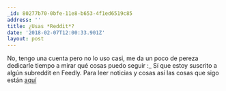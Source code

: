 ```yaml
---
_id: 80277b70-0bfe-11e8-b653-4f1ed6519c85
address: ''
title: ¿Usas *Reddit*?
date: '2018-02-07T12:00:33.901Z'
layout: post
---
```

 
No, tengo una cuenta pero no lo uso casi, me da un poco de pereza dedicarle tiempo a mirar qué cosas puedo seguir :_ Sí que estoy suscrito a algún subreddit en Feedly. Para leer noticias y cosas así las cosas que sigo están [aquí](https://mx-psi.github.io/suscripciones/)
